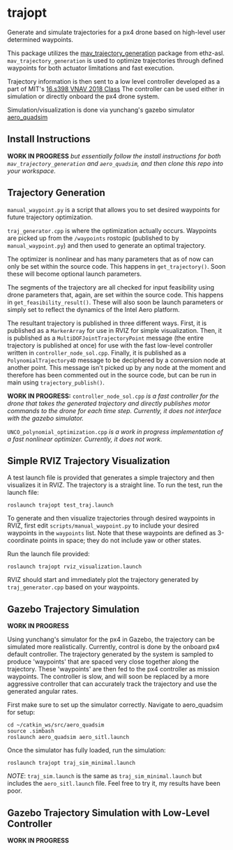 # trajopt

Generate and simulate trajectories for a px4 drone based on high-level user determined waypoints.

This package utilizes the [mav_trajectory_generation](https://github.com/ethz-asl/mav_trajectory_generation) package from ethz-asl.
``mav_trajectory_generation`` is used to optimize trajectories through defined waypoints for both actuator limitations and fast execution.

Trajectory information is then sent to a low level controller developed as a part of MIT's [16.s398 VNAV 2018 Class](https://github.mit.edu/VNAV2018)
The controller can be used either in simulation or directly onboard the px4 drone system.

Simulation/visualization is done via yunchang's gazebo simulator [aero_quadsim](https://github.mit.edu/yunchang/aero_quadsim)


## Install Instructions

**WORK IN PROGRESS** *but essentially follow the install instructions for both ```mav_trajectory_generation``` and ```aero_quadsim```, and then clone this repo into your workspace.*


## Trajectory Generation

``manual_waypoint.py`` is a script that allows you to set desired waypoints for future trajectory optimization.

``traj_generator.cpp`` is where the optimization actually occurs. Waypoints are picked up from the ```/waypoints``` rostopic (published to by ```manual_waypoint.py```) and then used to generate an optimal trajectory.

The optimizer is nonlinear and has many parameters that as of now can only be set within the source code. This happens in ```get_trajectory()```. Soon these will become optional launch parameters.

The segments of the trajectory are all checked for input feasibility using drone parameters that, again, are set within the source code. This happens in ```get_feasibility_result()```. These will also soon be launch parameters or simply set to reflect the dynamics of the Intel Aero platform.

The resultant trajectory is published in three different ways. First, it is published as a ```MarkerArray``` for use in RVIZ for simple visualization. Then, it is published as a ```MultiDOFJointTrajectoryPoint``` message (the entire trajectory is published at once) for use with the fast low-level controller written in ```controller_node_sol.cpp```. Finally, it is published as a ```PolynomialTrajectory4D``` message to be deciphered by a conversion node at another point. This message isn't picked up by any node at the moment and therefore has been commented out in the source code, but can be run in main using ```trajectory_publish()```.

**WORK IN PROGRESS:**
``controller_node_sol.cpp`` *is a fast controller for the drone that takes the generated trajectory and directly publishes motor commands to the drone for each time step. Currently, it does not interface with the gazebo simulator.*

``UNCO_polynomial_optimization.cpp`` *is a work in progress implementation of a fast nonlinear optimizer. Currently, it does not work.*


## Simple RVIZ Trajectory Visualization

A test launch file is provided that generates a simple trajectory and then visualizes it in RVIZ. The trajectory is a straight line. To run the test, run the launch file:
```
roslaunch trajopt test_traj.launch
```

To generate and then visualize trajectories through desired waypoints in RVIZ, first edit ```scripts/manual_waypoint.py``` to include your desired waypoints in the ```waypoints``` list. Note that these waypoints are defined as 3-coordinate points in space; they do not include yaw or other states.

Run the launch file provided:
```
roslaunch trajopt rviz_visualization.launch
```

RVIZ should start and immediately plot the trajectory generated by ```traj_generator.cpp``` based on your waypoints.


## Gazebo Trajectory Simulation

**WORK IN PROGRESS**

Using yunchang's simulator for the px4 in Gazebo, the trajectory can be simulated more realistically. Currently, control is done by the onboard px4 default controller. The trajectory generated by the system is sampled to produce 'waypoints' that are spaced very close together along the trajectory. These 'waypoints' are then fed to the px4 controller as mission waypoints. The controller is slow, and will soon be replaced by a more aggressive controller that can accurately track the trajectory and use the generated angular rates.

First make sure to set up the simulator correctly. Navigate to aero_quadsim for setup:
```
cd ~/catkin_ws/src/aero_quadsim
source .simbash
roslaunch aero_quadsim aero_sitl.launch
```

Once the simulator has fully loaded, run the simulation:
```
roslaunch trajopt traj_sim_minimal.launch
```

*NOTE*: ```traj_sim.launch``` is the same as ```traj_sim_minimal.launch``` but includes the ```aero_sitl.launch``` file. Feel free to try it, my results have been poor.


## Gazebo Trajectory Simulation with Low-Level Controller

**WORK IN PROGRESS**
